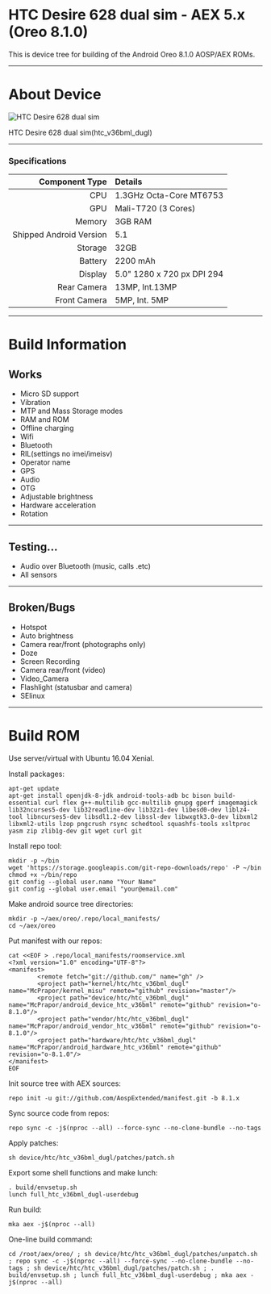 # HTC Desire 628 dual sim - AEX 5.x (Oreo 8.1.0)

This is device tree for building of the Android Oreo 8.1.0 AOSP/AEX ROMs.

---

# About Device

![HTC Desire 628 dual sim](https://www.htc.com/managed-assets/shared/desktop/smartphones/htc-desire-628-dual-sim/pdp/Desire-628-DS-PDP-Desktop-Buy-Now.png "HTC Desire 628 dual sim")

HTC Desire 628 dual sim(htc_v36bml_dugl)

---

### Specifications

Component Type | Details
-------:|:-------------------------
CPU     | 1.3GHz Octa-Core MT6753
GPU     | Mali-T720 (3 Cores)
Memory  | 3GB RAM
Shipped Android Version | 5.1
Storage | 32GB
Battery | 2200 mAh
Display | 5.0" 1280 x 720 px DPI 294
Rear Camera | 13MP, Int.13MP
Front Camera | 5MP, Int. 5MP

---

# Build Information

## Works
 * Micro SD support
 * Vibration
 * MTP and Mass Storage modes
 * RAM and ROM
 * Offline charging 
 * Wifi
 * Bluetooth
 * RIL(settings no imei/imeisv)
 * Operator name
 * GPS
 * Audio
 * OTG
 * Adjustable brightness
 * Hardware acceleration
 * Rotation

-------------
## Testing...
 * Audio over Bluetooth (music, calls .etc)
 * All sensors

-------------
## Broken/Bugs
 * Hotspot
 * Auto brightness
 * Camera rear/front (photographs only)
 * Doze
 * Screen Recording
 * Camera rear/front (video)
 * Video_Camera
 * Flashlight (statusbar and camera)
 * SElinux
 
-------------

# Build ROM
Use server/virtual with Ubuntu 16.04 Xenial.

Install packages:
```
apt-get update
apt-get install openjdk-8-jdk android-tools-adb bc bison build-essential curl flex g++-multilib gcc-multilib gnupg gperf imagemagick lib32ncurses5-dev lib32readline-dev lib32z1-dev libesd0-dev liblz4-tool libncurses5-dev libsdl1.2-dev libssl-dev libwxgtk3.0-dev libxml2 libxml2-utils lzop pngcrush rsync schedtool squashfs-tools xsltproc yasm zip zlib1g-dev git wget curl git
```
Install repo tool:
```
mkdir -p ~/bin
wget 'https://storage.googleapis.com/git-repo-downloads/repo' -P ~/bin
chmod +x ~/bin/repo
git config --global user.name "Your Name"
git config --global user.email "your@email.com"
```
Make android source tree directories:
```
mkdir -p ~/aex/oreo/.repo/local_manifests/
cd ~/aex/oreo
```
Put manifest with our repos:
```
cat <<EOF > .repo/local_manifests/roomservice.xml
<?xml version="1.0" encoding="UTF-8"?>
<manifest>
        <remote fetch="git://github.com/" name="gh" />
        <project path="kernel/htc/htc_v36bml_dugl" name="McPrapor/kernel_misu" remote="github" revision="master"/>
        <project path="device/htc/htc_v36bml_dugl" name="McPrapor/android_device_htc_v36bml" remote="github" revision="o-8.1.0"/>
        <project path="vendor/htc/htc_v36bml_dugl" name="McPrapor/android_vendor_htc_v36bml" remote="github" revision="o-8.1.0"/>
        <project path="hardware/htc/htc_v36bml_dugl" name="McPrapor/android_hardware_htc_v36bml" remote="github" revision="o-8.1.0"/>
</manifest>
EOF
``` 
Init source tree with AEX sources:
```
repo init -u git://github.com/AospExtended/manifest.git -b 8.1.x
```

Sync source code from repos:
```
repo sync -c -j$(nproc --all) --force-sync --no-clone-bundle --no-tags
```
Apply patches:
```
sh device/htc/htc_v36bml_dugl/patches/patch.sh
```
Export some shell functions and make lunch:
```
. build/envsetup.sh
lunch full_htc_v36bml_dugl-userdebug
```
Run build:
```
mka aex -j$(nproc --all)
```

One-line build command:
```
cd /root/aex/oreo/ ; sh device/htc/htc_v36bml_dugl/patches/unpatch.sh ; repo sync -c -j$(nproc --all) --force-sync --no-clone-bundle --no-tags ; sh device/htc/htc_v36bml_dugl/patches/patch.sh ; . build/envsetup.sh ; lunch full_htc_v36bml_dugl-userdebug ; mka aex -j$(nproc --all)
```
